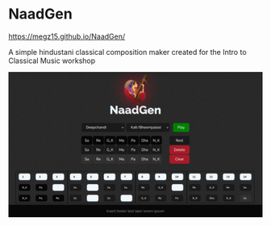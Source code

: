 # NaadGen

https://megz15.github.io/NaadGen/

A simple hindustani classical composition maker created for the Intro to Classical Music workshop

![Preview](public/preview.png)